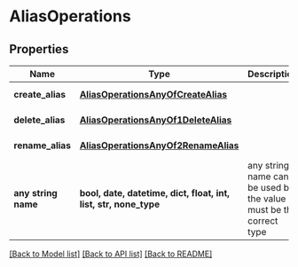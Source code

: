 # AliasOperations

## Properties
Name | Type | Description | Notes
------------ | ------------- | ------------- | -------------
**create_alias** | [**AliasOperationsAnyOfCreateAlias**](AliasOperationsAnyOfCreateAlias.md) |  | defaults to nulltype.Null
**delete_alias** | [**AliasOperationsAnyOf1DeleteAlias**](AliasOperationsAnyOf1DeleteAlias.md) |  | defaults to nulltype.Null
**rename_alias** | [**AliasOperationsAnyOf2RenameAlias**](AliasOperationsAnyOf2RenameAlias.md) |  | defaults to nulltype.Null
**any string name** | **bool, date, datetime, dict, float, int, list, str, none_type** | any string name can be used but the value must be the correct type | [optional]

[[Back to Model list]](../README.md#documentation-for-models) [[Back to API list]](../README.md#documentation-for-api-endpoints) [[Back to README]](../README.md)


